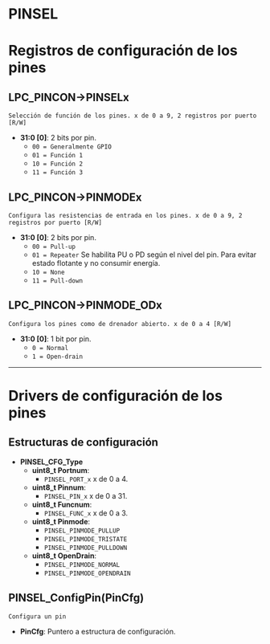 # PINSEL

# Registros de configuración de los pines

## LPC_PINCON->PINSELx
`Selección de función de los pines. x de 0 a 9, 2 registros por puerto [R/W]`
- **31:0 [0]**: 2 bits por pin. 
  - `00 = Generalmente GPIO`
  - `01 = Función 1`
  - `10 = Función 2`
  - `11 = Función 3`

## LPC_PINCON->PINMODEx
`Configura las resistencias de entrada en los pines. x de 0 a 9, 2 registros por puerto [R/W]`
- **31:0 [0]**: 2 bits por pin.
  - `00 = Pull-up`
  - `01 = Repeater` Se habilita PU o PD según el nivel del pin. Para evitar estado flotante y no consumir energía.
  - `10 = None`
  - `11 = Pull-down`

## LPC_PINCON->PINMODE_ODx
`Configura los pines como de drenador abierto. x de 0 a 4 [R/W]`
- **31:0 [0]**: 1 bit por pin.
  - `0 = Normal`
  - `1 = Open-drain`

---

# Drivers de configuración de los pines
## Estructuras de configuración
- **PINSEL_CFG_Type**
    - **uint8_t Portnum**:
      - `PINSEL_PORT_x` x de 0 a 4.
    - **uint8_t Pinnum**:
      - `PINSEL_PIN_x` x de 0 a 31.
    - **uint8_t Funcnum**:
      - `PINSEL_FUNC_x` x de 0 a 3.
    - **uint8_t Pinmode**:
      - `PINSEL_PINMODE_PULLUP`
      - `PINSEL_PINMODE_TRISTATE`
      - `PINSEL_PINMODE_PULLDOWN`
    - **uint8_t OpenDrain**:
      - `PINSEL_PINMODE_NORMAL`
      - `PINSEL_PINMODE_OPENDRAIN`

## PINSEL_ConfigPin(PinCfg)
`Configura un pin`
- **PinCfg**: Puntero a estructura de configuración.

